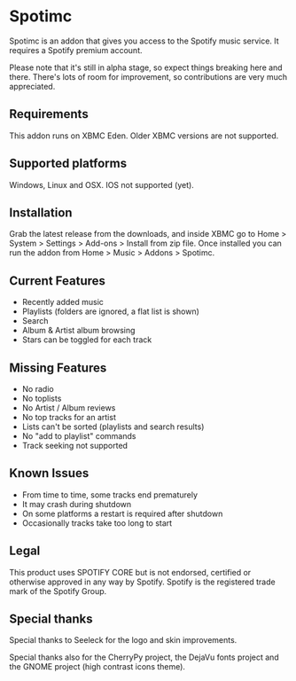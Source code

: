 Spotimc
=======
Spotimc is an addon that gives you access to the Spotify music service. It requires a Spotify premium account.

Please note that it's still in alpha stage, so expect things breaking here and there. There's lots of room for improvement, so contributions are very much appreciated.


Requirements
------------
This addon runs on XBMC Eden. Older XBMC versions are not supported.


Supported platforms
-------------------
Windows, Linux and OSX. IOS not supported (yet).


Installation
------------
Grab the latest release from the downloads, and inside XBMC go to Home > System > Settings > Add-ons > Install from zip file. Once installed you can run the addon from Home > Music > Addons > Spotimc.


Current Features
----------------
* Recently added music
* Playlists (folders are ignored, a flat list is shown)
* Search
* Album & Artist album browsing
* Stars can be toggled for each track


Missing Features
----------------
* No radio
* No toplists
* No Artist / Album reviews
* No top tracks for an artist
* Lists can't be sorted (playlists and search results)
* No "add to playlist" commands
* Track seeking not supported


Known Issues
------------
* From time to time, some tracks end prematurely
* It may crash during shutdown
* On some platforms a restart is required after shutdown
* Occasionally tracks take too long to start


Legal
-----
This product uses SPOTIFY CORE but is not endorsed, certified or otherwise approved in any way by Spotify. Spotify is the registered trade mark of the Spotify Group.


Special thanks
--------------
Special thanks to Seeleck for the logo and skin improvements.

Special thanks also for the CherryPy project, the DejaVu fonts project and the GNOME project (high contrast icons theme).